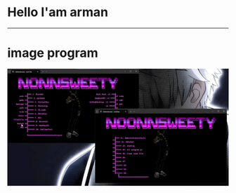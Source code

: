 
# Hello I'am arman 

-------------------
# image program
<img src="for_README_file/image/next_comand_window.png" alt="image" >








